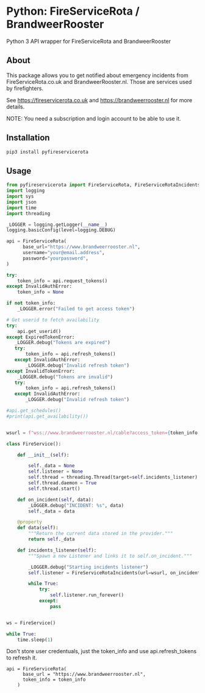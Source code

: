 # Python: FireServiceRota / BrandweerRooster

Python 3 API wrapper for FireServiceRota and BrandweerRooster

## About

This package allows you to get notified about emergency incidents from FireServiceRota.co.uk and BrandweerRooster.nl.
Those are services used by firefighters.

See https://fireservicerota.co.uk and https://brandweerrooster.nl for more details.

NOTE: You need a subscription and login account to be able to use it.

## Installation

```bash
pip3 install pyfireservicerota
```

## Usage

```python
from pyfireservicerota import FireServiceRota, FireServiceRotaIncidents, FireServiceRotaError, ExpiredTokenError, InvalidTokenError, InvalidAuthError
import logging
import sys
import json
import time
import threading

_LOGGER = logging.getLogger(__name__)
logging.basicConfig(level=logging.DEBUG)

api = FireServiceRota(
      base_url="https://www.brandweerrooster.nl",
      username="your@email.address",
      password="yourpassword",
)

try:
    token_info = api.request_tokens()
except InvalidAuthError:
    token_info = None

if not token_info:
    _LOGGER.error("Failed to get access token")

# Get userid to fetch availability
try:
    api.get_userid()
except ExpiredTokenError:
   _LOGGER.debug("Tokens are expired")
   try:
       token_info = api.refresh_tokens()
   except InvalidAuthError:
       _LOGGER.debug("Invalid refresh token")
except InvalidTokenError:
    _LOGGER.debug("Tokens are invalid")
   try:
       token_info = api.refresh_tokens()
   except InvalidAuthError:
       _LOGGER.debug("Invalid refresh token")

#api.get_schedules()
#print(api.get_availability())


wsurl = f"wss://www.brandweerrooster.nl/cable?access_token={token_info['access_token']}"

class FireService():

    def __init__(self):

        self._data = None
        self.listener = None
        self.thread = threading.Thread(target=self.incidents_listener)
        self.thread.daemon = True
        self.thread.start()

    def on_incident(self, data):
        _LOGGER.debug("INCIDENT: %s", data)
        self._data = data

    @property
    def data(self):
        """Return the current data stored in the provider."""
        return self._data

    def incidents_listener(self):
        """Spawn a new Listener and links it to self.on_incident."""

        _LOGGER.debug("Starting incidents listener")
        self.listener = FireServiceRotaIncidents(url=wsurl, on_incident=self.on_incident)

        while True:
            try:
                self.listener.run_forever()
            except:
                pass


ws = FireService()

while True:
    time.sleep(1)
```

Don't store user credentuals, just the token_info and use api.refresh_tokens to refresh it.
```
api = FireServiceRota(
      base_url = "https://www.brandweerrooster.nl",
      token_info = token_info
    )

```
